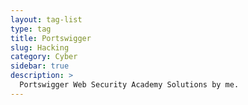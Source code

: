 ```yaml
---
layout: tag-list
type: tag
title: Portswigger
slug: Hacking
category: Cyber
sidebar: true
description: >
  Portswigger Web Security Academy Solutions by me.
---
```

